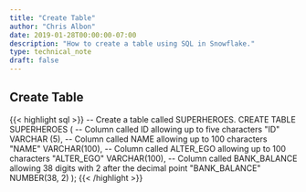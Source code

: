 ```yaml
---
title: "Create Table"
author: "Chris Albon"
date: 2019-01-28T00:00:00-07:00
description: "How to create a table using SQL in Snowflake."
type: technical_note
draft: false
---
```


## Create Table

{{< highlight sql >}}
-- Create a table called SUPERHEROES.
CREATE TABLE SUPERHEROES (
  -- Column called ID allowing up to five characters
  "ID" VARCHAR (5), 
  -- Column called NAME allowing up to 100 characters
  "NAME" VARCHAR(100),
  -- Column called ALTER_EGO allowing up to 100 characters
  "ALTER_EGO" VARCHAR(100),
  -- Column called BANK_BALANCE allowing 38 digits with 2 after the decimal point
  "BANK_BALANCE" NUMBER(38, 2)
);
{{< /highlight >}}